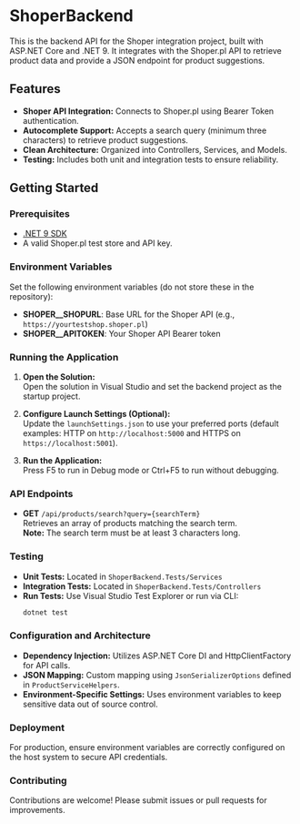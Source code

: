 # ShoperBackend

This is the backend API for the Shoper integration project, built with ASP.NET Core and .NET 9. It integrates with the Shoper.pl API to retrieve product data and provide a JSON endpoint for product suggestions.

## Features

- **Shoper API Integration:** Connects to Shoper.pl using Bearer Token authentication.
- **Autocomplete Support:** Accepts a search query (minimum three characters) to retrieve product suggestions.
- **Clean Architecture:** Organized into Controllers, Services, and Models.
- **Testing:** Includes both unit and integration tests to ensure reliability.

## Getting Started

### Prerequisites

- [.NET 9 SDK](https://dotnet.microsoft.com/download/dotnet/9.0)
- A valid Shoper.pl test store and API key.

### Environment Variables

Set the following environment variables (do not store these in the repository):

- **SHOPER__SHOPURL**: Base URL for the Shoper API (e.g., `https://yourtestshop.shoper.pl`)
- **SHOPER__APITOKEN**: Your Shoper API Bearer token

### Running the Application

1. **Open the Solution:**  
   Open the solution in Visual Studio and set the backend project as the startup project.

2. **Configure Launch Settings (Optional):**  
   Update the `launchSettings.json` to use your preferred ports (default examples: HTTP on `http://localhost:5000` and HTTPS on `https://localhost:5001`).

3. **Run the Application:**  
   Press F5 to run in Debug mode or Ctrl+F5 to run without debugging.

### API Endpoints

- **GET** `/api/products/search?query={searchTerm}`  
  Retrieves an array of products matching the search term.  
  **Note:** The search term must be at least 3 characters long.

### Testing

- **Unit Tests:** Located in `ShoperBackend.Tests/Services`
- **Integration Tests:** Located in `ShoperBackend.Tests/Controllers`
- **Run Tests:** Use Visual Studio Test Explorer or run via CLI:
  ```bash
  dotnet test
  ```

### Configuration and Architecture

- **Dependency Injection:** Utilizes ASP.NET Core DI and HttpClientFactory for API calls.
- **JSON Mapping:** Custom mapping using `JsonSerializerOptions` defined in `ProductServiceHelpers`.
- **Environment-Specific Settings:** Uses environment variables to keep sensitive data out of source control.

### Deployment

For production, ensure environment variables are correctly configured on the host system to secure API credentials.

### Contributing

Contributions are welcome! Please submit issues or pull requests for improvements.